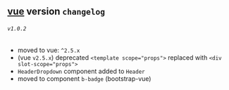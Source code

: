 ## [vue](./README.md) version `changelog`

###### `v1.0.2`
- moved to vue: `^2.5.x`
- (vue `v2.5.x`) deprecated `<template scope="props">` replaced with `<div slot-scope="props">`
- `HeaderDropdown` component added to `Header`
- moved to component `b-badge` (bootstrap-vue)

